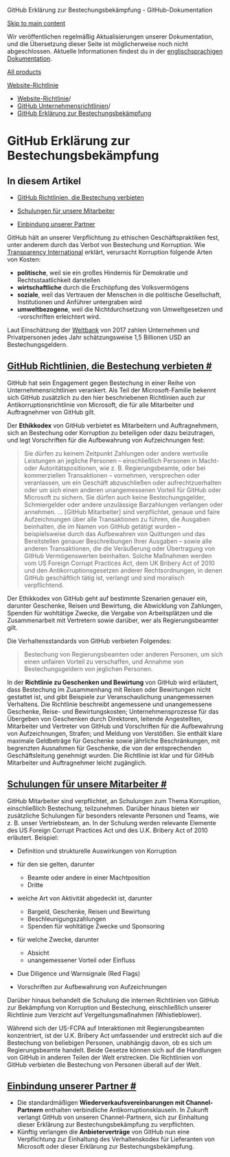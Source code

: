 GitHub Erklärung zur Bestechungsbekämpfung - GitHub-Dokumentation

[Skip to main content](#main-content)

Wir veröffentlichen regelmäßig Aktualisierungen unserer Dokumentation, und die Übersetzung dieser Seite ist möglicherweise noch nicht abgeschlossen. Aktuelle Informationen findest du in der [englischsprachigen Dokumentation](/en).

[All products](/de)

[Website-Richtlinie](/de/site-policy)

* [Website-Richtlinie](/de/site-policy)/
* [GitHub Unternehmensrichtlinien](/de/site-policy/github-company-policies)/
* [GitHub Erklärung zur Bestechungsbekämpfung](/de/site-policy/github-company-policies/github-anti-bribery-statement)

GitHub Erklärung zur Bestechungsbekämpfung
==========

In diesem Artikel
----------

* [GitHub Richtlinien, die Bestechung verbieten](#github-policies-prohibiting-bribery)

* [Schulungen für unsere Mitarbeiter](#training-for-our-employees)

* [Einbindung unserer Partner](#engaging-our-partners)

GitHub hält an unserer Verpflichtung zu ethischen Geschäftspraktiken fest, unter anderem durch das Verbot von Bestechung und Korruption. Wie [Transparency International](https://www.transparency.org/what-is-corruption#costs-of-corruption) erklärt, verursacht Korruption folgende Arten von Kosten:

* **politische**, weil sie ein großes Hindernis für Demokratie und Rechtsstaatlichkeit darstellen
* **wirtschaftliche** durch die Erschöpfung des Volksvermögens
* **soziale**, weil das Vertrauen der Menschen in die politische Gesellschaft, Institutionen und Anführer untergraben wird
* **umweltbezogene**, weil die Nichtdurchsetzung von Umweltgesetzen und -vorschriften erleichtert wird.

Laut Einschätzung der [Weltbank](https://www.worldbank.org/en/topic/governance/brief/anti-corruption) von 2017 zahlen Unternehmen und Privatpersonen jedes Jahr schätzungsweise 1,5 Billionen USD an Bestechungsgeldern.

[GitHub Richtlinien, die Bestechung verbieten #](#github-policies-prohibiting-bribery)
----------

GitHub hat sein Engagement gegen Bestechung in einer Reihe von Unternehmensrichtlinien verankert. Als Teil der Microsoft-Familie bekennt sich GitHub zusätzlich zu den hier beschriebenen Richtlinien auch zur Antikorruptionsrichtlinie von Microsoft, die für alle Mitarbeiter und Auftragnehmer von GitHub gilt.

Der **Ethikkodex** von GitHub verbietet es Mitarbeitern und Auftragnehmern, sich an Bestechung oder Korruption zu beteiligen oder dazu beizutragen, und legt Vorschriften für die Aufbewahrung von Aufzeichnungen fest:

>
>
> Sie dürfen zu keinem Zeitpunkt Zahlungen oder andere wertvolle Leistungen an jegliche Personen – einschließlich Personen in Macht- oder Autoritätspositionen, wie z. B. Regierungsbeamte, oder bei kommerziellen Transaktionen – vornehmen, versprechen oder veranlassen, um ein Geschäft abzuschließen oder aufrechtzuerhalten oder um sich einen anderen unangemessenen Vorteil für GitHub oder Microsoft zu sichern. Sie dürfen auch keine Bestechungsgelder, Schmiergelder oder andere unzulässige Barzahlungen verlangen oder annehmen. ... [GitHub Mitarbeiter] sind verpflichtet, genaue und faire Aufzeichnungen über alle Transaktionen zu führen, die Ausgaben beinhalten, die im Namen von GitHub getätigt wurden – beispielsweise durch das Aufbewahren von Quittungen und das Bereitstellen genauer Beschreibungen Ihrer Ausgaben – sowie alle anderen Transaktionen, die die Veräußerung oder Übertragung von GitHub Vermögenswerten beinhalten. Solche Maßnahmen werden vom US Foreign Corrupt Practices Act, dem UK Bribery Act of 2010 und den Antikorruptionsgesetzen anderer Rechtsordnungen, in denen GitHub geschäftlich tätig ist, verlangt und sind moralisch verpflichtend.
>
>

Der Ethikkodex von GitHub geht auf bestimmte Szenarien genauer ein, darunter Geschenke, Reisen und Bewirtung, die Abwicklung von Zahlungen, Spenden für wohltätige Zwecke, die Vergabe von Arbeitsplätzen und die Zusammenarbeit mit Vertretern sowie darüber, wer als Regierungsbeamter gilt.

Die Verhaltensstandards von GitHub verbieten Folgendes:

>
>
> Bestechung von Regierungsbeamten oder anderen Personen, um sich einen unfairen Vorteil zu verschaffen, und Annahme von Bestechungsgeldern von jeglichen Personen.
>
>

In der **Richtlinie zu Geschenken und Bewirtung** von GitHub wird erläutert, dass Bestechung im Zusammenhang mit Reisen oder Bewirtungen nicht gestattet ist, und gibt Beispiele zur Veranschaulichung unangemessenen Verhaltens. Die Richtlinie beschreibt angemessene und unangemessene Geschenke, Reise- und Bewirtungskosten; Unternehmensprozesse für das Übergeben von Geschenken durch Direktoren, leitende Angestellten, Mitarbeiter und Vertreter von GitHub und Vorschriften für die Aufbewahrung von Aufzeichnungen, Strafen; und Meldung von Verstößen. Sie enthält klare maximale Geldbeträge für Geschenke sowie jährliche Beschränkungen, mit begrenzten Ausnahmen für Geschenke, die von der entsprechenden Geschäftsleitung genehmigt wurden. Die Richtlinie ist klar und für GitHub Mitarbeiter und Auftragnehmer leicht zugänglich.

[Schulungen für unsere Mitarbeiter #](#training-for-our-employees)
----------

GitHub Mitarbeiter sind verpflichtet, an Schulungen zum Thema Korruption, einschließlich Bestechung, teilzunehmen. Darüber hinaus bieten wir zusätzliche Schulungen für besonders relevante Personen und Teams, wie z. B. unser Vertriebsteam, an. In der Schulung werden relevante Elemente des US Foreign Corrupt Practices Act und des U.K. Bribery Act of 2010 erläutert. Beispiel:

* Definition und strukturelle Auswirkungen von Korruption
* für den sie gelten, darunter
  * Beamte oder andere in einer Machtposition
  * Dritte

* welche Art von Aktivität abgedeckt ist, darunter
  * Bargeld, Geschenke, Reisen und Bewirtung
  * Beschleunigungszahlungen
  * Spenden für wohltätige Zwecke und Sponsoring

* für welche Zwecke, darunter
  * Absicht
  * unangemessener Vorteil oder Einfluss

* Due Diligence und Warnsignale (Red Flags)
* Vorschriften zur Aufbewahrung von Aufzeichnungen

Darüber hinaus behandelt die Schulung die internen Richtlinien von GitHub zur Bekämpfung von Korruption und Bestechung, einschließlich unserer Richtlinie zum Verzicht auf Vergeltungsmaßnahmen (Whistleblower).

Während sich der US-FCPA auf Interaktionen mit Regierungsbeamten konzentriert, ist der U.K. Bribery Act umfassender und erstreckt sich auf die Bestechung von beliebigen Personen, unabhängig davon, ob es sich um Regierungsbeamte handelt. Beide Gesetze können sich auf die Handlungen von GitHub in anderen Teilen der Welt erstrecken. Die Richtlinien von GitHub verbieten die Bestechung von Personen überall auf der Welt.

[Einbindung unserer Partner #](#engaging-our-partners)
----------

* Die standardmäßigen **Wiederverkaufsvereinbarungen mit Channel-Partnern** enthalten verbindliche Antikorruptionsklauseln. In Zukunft verlangt GitHub von unseren Channel-Partnern, sich zur Einhaltung dieser Erklärung zur Bestechungsbekämpfung zu verpflichten.
* Künftig verlangen die **Anbieterverträge** von GitHub nun eine Verpflichtung zur Einhaltung des Verhaltenskodex für Lieferanten von Microsoft oder dieser Erklärung zur Bestechungsbekämpfung.
